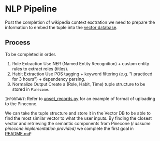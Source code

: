 # NLP Pipeline
Post the completion of wikipedia context exctration we need to prepare the information to embed the tuple into 
the [vector database](../db/vector_db/pinecone_graph.py).

## Process
To be completed in order.
1. Role Extraction	Use NER (Named Entity Recognition) + custom entity rules to extract roles (titles).
2. Habit Extraction	Use POS tagging + keyword filtering (e.g. "I practiced for 3 hours") + dependency parsing.
3. Normalize Output	Create a (Role, Habit, Time) tuple structure to be stored in `Pinecone`.

`IMPORTANT`: Refer to [upset_records.py](../db/vector_db/upset_records.py) for an example of format of uploading to the
Pinecone. 

We can take the tuple structure and store it in the Vector DB to be able to find the most similar vector to what the user inputs.
By finding the closest vector and retrieving the semantic components from Pinecone 
(_I assume pinecone implementation provided)_ we complete the first goal in [README.md](../../README.md)!